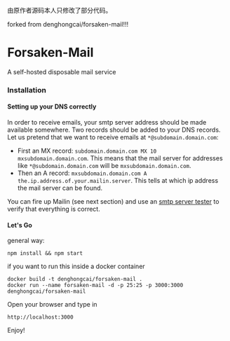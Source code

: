 由原作者源码本人只修改了部分代码。

forked from denghongcai/forsaken-mail!!!

Forsaken-Mail
==============
A self-hosted disposable mail service

### Installation

#### Setting up your DNS correctly

In order to receive emails, your smtp server address should be made available somewhere. Two records should be added to your DNS records. Let us pretend that we want to receive emails at ```*@subdomain.domain.com```:
* First an MX record: ```subdomain.domain.com MX 10 mxsubdomain.domain.com```. This means that the mail server for addresses like ```*@subdomain.domain.com``` will be ```mxsubdomain.domain.com```.
* Then an A record: ```mxsubdomain.domain.com A the.ip.address.of.your.mailin.server```. This tells at which ip address the mail server can be found.

You can fire up Mailin (see next section) and use an [smtp server tester](http://mxtoolbox.com/diagnostic.aspx) to verify that everything is correct.

#### Let's Go
general way:
```
npm install && npm start
```
if you want to run this inside a docker container
```
docker build -t denghongcai/forsaken-mail .
docker run --name forsaken-mail -d -p 25:25 -p 3000:3000 denghongcai/forsaken-mail
```
Open your browser and type in
```
http://localhost:3000
```

Enjoy!

